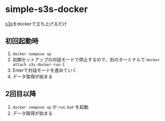 # simple-s3s-docker
[s3s](https://github.com/frozenpandaman/s3s)をdockerで立ち上げるだけ

## 初回起動時
1. `docker compose up`
2. 初期セットアップの対話モードで停止するので、別のターミナルで `docker attach s3s-docker-run-1`
3. Enterで対話モードを進めていく
4. データ取得が始まる

## 2回目以降
1. `docker compose up` か `run.bat` を起動
2. データ取得が始まる

